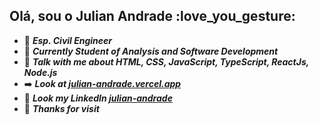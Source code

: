 <h2 align="left">Olá, sou o Julian Andrade :love_you_gesture:</h2>


- :metal: ***Esp. Civil Engineer***
- :memo: ***Currently Student of Analysis and Software Development***
- :icecream: ***Talk with me about HTML, CSS, JavaScript, TypeScript, ReactJs, Node.js***
- :arrow_right: ***Look at [julian-andrade.vercel.app]()***
- :large_blue_circle: ***Look my LinkedIn [julian-andrade](https://www.linkedin.com/in/julian-andrade/)***
- :black_heart: ***Thanks for visit***

